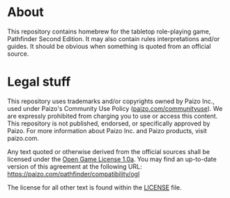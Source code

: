 # About

This repository contains homebrew for the tabletop role-playing game, Pathfinder Second Edition. It may also contain rules interpretations and/or guides. It should be obvious when something is quoted from an official source.

# Legal stuff

This repository uses trademarks and/or copyrights owned by Paizo Inc., used under Paizo's Community Use Policy ([paizo.com/communityuse](https://paizo.com/communityuse)). We are expressly prohibited from charging you to use or access this content. This repository is not published, endorsed, or specifically approved by Paizo. For more information about Paizo Inc. and Paizo products, visit paizo.com.

Any text quoted or otherwise derived from the official sources shall be licensed under the [Open Game License 1.0a](OGL). You may find an up-to-date version of this agreement at the following URL: https://paizo.com/pathfinder/compatibility/ogl

The license for all other text is found within the [LICENSE](LICENSE) file.
